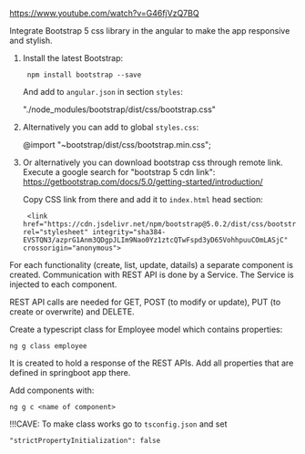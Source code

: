 https://www.youtube.com/watch?v=G46fjVzQ7BQ

Integrate Bootstrap 5 css library in the angular to make the app responsive and stylish.
1. Install the latest Bootstrap:
  
        npm install bootstrap --save

   And add to `angular.json` in section `styles`:

    "./node_modules/bootstrap/dist/css/bootstrap.css"


2. Alternatively you can add to global `styles.css`:

    @import "~bootstrap/dist/css/bootstrap.min.css";


3. Or alternatively you can download bootstrap css through remote link. 
Execute a google search for "bootstrap 5 cdn link":
https://getbootstrap.com/docs/5.0/getting-started/introduction/
    
    Copy CSS link from there and add it to `index.html` head section:
    
        <link href="https://cdn.jsdelivr.net/npm/bootstrap@5.0.2/dist/css/bootstrap.min.css" rel="stylesheet" integrity="sha384-EVSTQN3/azprG1Anm3QDgpJLIm9Nao0Yz1ztcQTwFspd3yD65VohhpuuCOmLASjC" crossorigin="anonymous">




For each functionality (create, list, update, datails) a separate component is created.
Communication with REST API is done by a Service. The Service is injected to each component.

REST API calls are needed for GET, POST (to modify or update), PUT (to create or overwrite) and DELETE.

Create a typescript class for Employee model which contains properties:
 
    ng g class employee

It is created to hold a response of the REST APIs. Add all properties that are defined in springboot app there.

Add components with:

    ng g c <name of component>

!!!CAVE: To make class works go to `tsconfig.json` and set

    "strictPropertyInitialization": false

